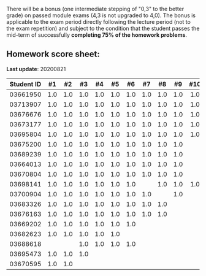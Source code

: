 There will be a bonus (one intermediate stepping of "0,3" to the better grade) on passed module exams (4,3 is not upgraded to 4,0). The bonus is applicable to the exam period directly following the lecture period (not to the exam repetition) and subject to the condition that the student passes the mid-term of successfully **completing 75% of the homework problems**.


## Homework score sheet:

**Last update**: 20200821

| Student ID | #1 | #2 | #3 | #4 | #5 | #6 | #7 | #8 | #9 |#10 |Sum |
| ---------- |:--:|:--:|:--:|:--:|:--:|:--:|:--:|:--:|:--:|:--:|:--:|
| 03661950   |1.0 |1.0 |1.0 |1.0 |1.0 |1.0 |1.0 |1.0 |1.0 |1.0 |10.0 |
| 03713907   |1.0 |1.0 |1.0 |1.0 |1.0 |1.0 |1.0 |1.0 |1.0 |1.0 |10.0 |
| 03676676   |1.0 |1.0 |1.0 |1.0 |1.0 |1.0 |1.0 |1.0 |1.0 |1.0 |10.0 |
| 03673177   |1.0 |1.0 |1.0 |1.0 |1.0 |1.0 |1.0 |1.0 |1.0 |1.0 |10.0 |
| 03695804   |1.0 |1.0 |1.0 |1.0 |1.0 |1.0 |1.0 |1.0 |1.0 |1.0 |10.0 |
| 03675200   |1.0 |1.0 |1.0 |1.0 |1.0 |1.0 |1.0 |1.0 |1.0 |    |9.0 |
| 03689239   |1.0 |1.0 |1.0 |1.0 |1.0 |1.0 |1.0 |1.0 |1.0 |    |9.0 |
| 03664013   |1.0 |1.0 |1.0 |1.0 |1.0 |1.0 |1.0 |1.0 |1.0 |    |9.0 |
| 03670804   |1.0 |1.0 |1.0 |1.0 |1.0 |1.0 |1.0 |1.0 |1.0 |    |9.0 |
| 03698141   |1.0 |1.0 |1.0 |1.0 |1.0 |1.0 |    |1.0 |1.0 |1.0 |9.0 |
| 03700904   |1.0 |1.0 |1.0 |1.0 |1.0 |1.0 |1.0 |    |1.0 |    |8.0 |
| 03683326   |1.0 |1.0 |1.0 |1.0 |1.0 |1.0 |1.0 |1.0 |    |    |8.0 |
| 03676163   |1.0 |1.0 |1.0 |1.0 |1.0 |1.0 |1.0 |1.0 |    |    |8.0 |
| 03669202   |1.0 |1.0 |1.0 |1.0 |1.0 |1.0 |    |    |    |    |6.0 |
| 03682623   |1.0 |1.0 |1.0 |1.0 |1.0 |    |    |    |    |    |5.0 |
| 03688618   |    |    |1.0 |1.0 |1.0 |1.0 |    |    |    |    |4.0 |
| 03695473   |1.0 |1.0 |1.0 |    |    |    |    |    |    |    |3.0 |
| 03670595   |1.0 |1.0 |    |    |    |    |    |    |    |    |2.0 |